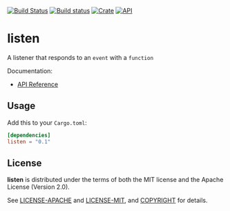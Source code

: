 [![Build Status](https://travis-ci.com/jaredforth/listen.svg?token=mH2pScYxqRkBEzpBQAu6&branch=master)](https://travis-ci.com/jaredforth/listen)
[![Build status](https://ci.appveyor.com/api/projects/status/w75cp0q4qr0hngf8?svg=true)](https://ci.appveyor.com/project/jaredforth/listen)
[![Crate](https://img.shields.io/crates/v/listen.svg)](https://crates.io/crates/listen)
[![API](https://docs.rs/listen/badge.svg)](https://docs.rs/listen)

# listen

A listener that responds to an `event` with a `function` 

Documentation:
-   [API Reference](https://docs.rs/listen)


## Usage

Add this to your `Cargo.toml`:

```toml
[dependencies]
listen = "0.1"
```

## License

**listen** is distributed under the terms of both the MIT license and the
Apache License (Version 2.0).

See [LICENSE-APACHE](LICENSE-APACHE) and [LICENSE-MIT](LICENSE-MIT), and
[COPYRIGHT](COPYRIGHT) for details.